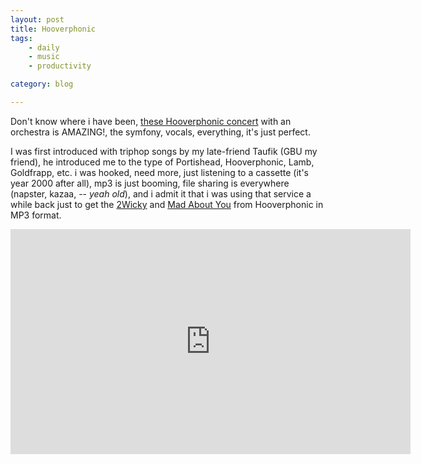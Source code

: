 ```yaml
---
layout: post
title: Hooverphonic
tags: 
    - daily
    - music
    - productivity

category: blog

---
```


Don't know where i have been, [these Hooverphonic concert](https://www.youtube.com/playlist?list=PLbsgOyRLYNfZk-7fJE7iXt26_Y6888B36) with an orchestra is AMAZING!, the symfony, vocals, everything, it's just perfect.

I was first introduced with triphop songs by my late-friend Taufik (GBU my friend), he introduced me to the type of Portishead, Hooverphonic, Lamb, Goldfrapp, etc. i was hooked, need more, just listening to a cassette (it's year 2000 after all), mp3 is just booming, file sharing is everywhere (napster, kazaa, -- _yeah old_), and i admit it that i was using that service a while back just to get the [2Wicky](https://www.youtube.com/watch?v=ZJSQxbedplM) and [Mad About You](https://www.youtube.com/watch?v=6EA-MIYY1bg) from Hooverphonic in MP3 format.

<iframe class="center" width="640" height="360" src="https://www.youtube.com/embed/6EA-MIYY1bg" frameborder="0" allowfullscreen></iframe><br>     


